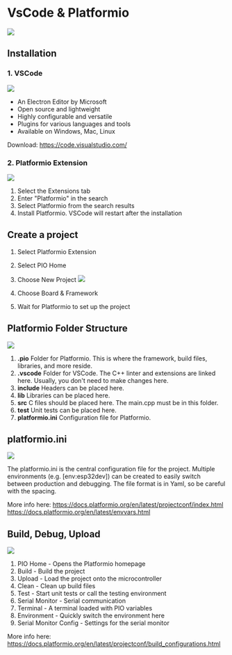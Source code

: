 # VsCode & Platformio
![](https://hack.depta.dev/uploads/upload_314d7020e9b723d1e35b947897c27788.png)

## Installation
### 1. VSCode
![](https://hack.depta.dev/uploads/upload_3bb7c9551a88732ab577e90b7d311ef4.png)
- An Electron Editor by Microsoft
- Open source and lightweight
- Highly configurable and versatile
- Plugins for various languages and tools
- Available on Windows, Mac, Linux

Download: https://code.visualstudio.com/

### 2. Platformio Extension
![](https://hack.depta.dev/uploads/upload_ea4fa86035e278fe73d72320c1026f88.png)
1. Select the Extensions tab
2. Enter "Platformio" in the search
3. Select Platformio from the search results
4. Install Platformio. VSCode will restart after the installation

## Create a project
1. Select Platformio Extension
2. Select PIO Home
3. Choose New Project
![](https://hack.depta.dev/uploads/upload_9a532915a17ab2fc2e862e44b2561278.PNG)

4. Choose Board & Framework
5. Wait for Platformio to set up the project

## Platformio Folder Structure
![](https://hack.depta.dev/uploads/upload_c5bca1067f233a19ddfeba6c2f673bc1.PNG)

1. **.pio** Folder for Platformio. This is where the framework, build files, libraries, and more reside.
2. **.vscode** Folder for VSCode. The C++ linter and extensions are linked here. Usually, you don't need to make changes here.
3. **include** Headers can be placed here.
4. **lib** Libraries can be placed here.
5. **src** C files should be placed here. The main.cpp must be in this folder.
6. **test** Unit tests can be placed here.
7. **platformio.ini** Configuration file for Platformio.

## platformio.ini
![](https://hack.depta.dev/uploads/upload_a582c83df56e60e0cd46c7080de2a24e.PNG)

The platformio.ini is the central configuration file for the project. Multiple environments (e.g. [env:esp32dev]) can be created to easily switch between production and debugging. The file format is in Yaml, so be careful with the spacing.

More info here: https://docs.platformio.org/en/latest/projectconf/index.html
https://docs.platformio.org/en/latest/envvars.html

## Build, Debug, Upload
![](https://hack.depta.dev/uploads/upload_bae93705a813d506fdfc3dbf35b46275.PNG)

1. PIO Home - Opens the Platformio homepage
2. Build - Build the project
3. Upload - Load the project onto the microcontroller
4. Clean - Clean up build files
5. Test - Start unit tests or call the testing environment
6. Serial Monitor - Serial communication
7. Terminal - A terminal loaded with PIO variables
8. Environment - Quickly switch the environment here
9. Serial Monitor Config - Settings for the serial monitor

More info here: https://docs.platformio.org/en/latest/projectconf/build_configurations.html

